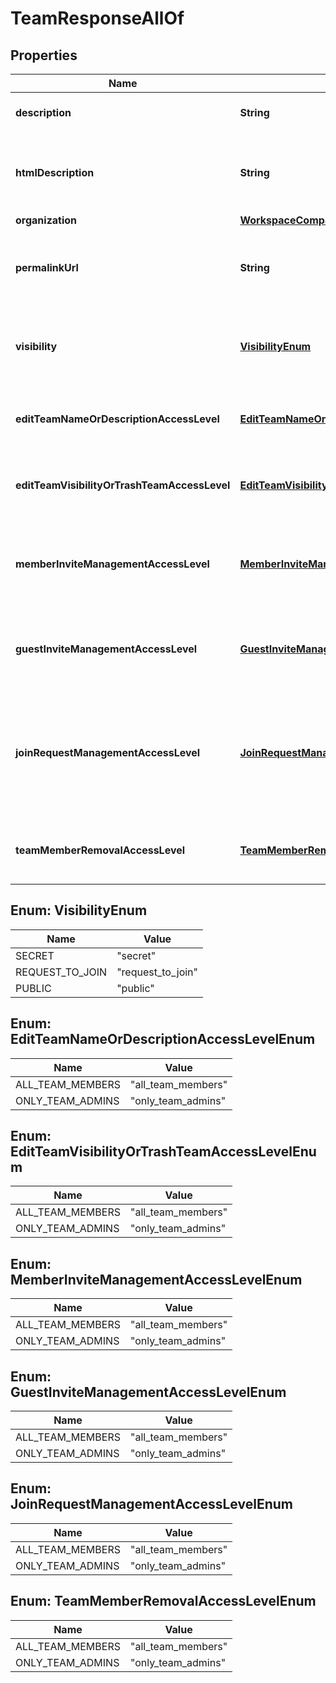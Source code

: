 

# TeamResponseAllOf


## Properties

| Name | Type | Description | Notes |
|------------ | ------------- | ------------- | -------------|
|**description** | **String** | [Opt In](https://raw.githubusercontent.com). The description of the team.  |  [optional] |
|**htmlDescription** | **String** | [Opt In](https://raw.githubusercontent.com). The description of the team with formatting as HTML.  |  [optional] |
|**organization** | [**WorkspaceCompact**](WorkspaceCompact.md) |  |  [optional] |
|**permalinkUrl** | **String** | A url that points directly to the object within Asana. |  [optional] [readonly] |
|**visibility** | [**VisibilityEnum**](#VisibilityEnum) | The visibility of the team to users in the same organization  |  [optional] |
|**editTeamNameOrDescriptionAccessLevel** | [**EditTeamNameOrDescriptionAccessLevelEnum**](#EditTeamNameOrDescriptionAccessLevelEnum) | Controls who can edit team name and description  |  [optional] [readonly] |
|**editTeamVisibilityOrTrashTeamAccessLevel** | [**EditTeamVisibilityOrTrashTeamAccessLevelEnum**](#EditTeamVisibilityOrTrashTeamAccessLevelEnum) | Controls who can edit team visibility and trash teams  |  [optional] [readonly] |
|**memberInviteManagementAccessLevel** | [**MemberInviteManagementAccessLevelEnum**](#MemberInviteManagementAccessLevelEnum) | Controls who can accept or deny member invites for a given team  |  [optional] [readonly] |
|**guestInviteManagementAccessLevel** | [**GuestInviteManagementAccessLevelEnum**](#GuestInviteManagementAccessLevelEnum) | Controls who can accept or deny guest invites for a given team  |  [optional] [readonly] |
|**joinRequestManagementAccessLevel** | [**JoinRequestManagementAccessLevelEnum**](#JoinRequestManagementAccessLevelEnum) | Controls who can accept or deny join team requests for a Membership by Request team  |  [optional] [readonly] |
|**teamMemberRemovalAccessLevel** | [**TeamMemberRemovalAccessLevelEnum**](#TeamMemberRemovalAccessLevelEnum) | Controls who can remove team members  |  [optional] [readonly] |



## Enum: VisibilityEnum

| Name | Value |
|---- | -----|
| SECRET | &quot;secret&quot; |
| REQUEST_TO_JOIN | &quot;request_to_join&quot; |
| PUBLIC | &quot;public&quot; |



## Enum: EditTeamNameOrDescriptionAccessLevelEnum

| Name | Value |
|---- | -----|
| ALL_TEAM_MEMBERS | &quot;all_team_members&quot; |
| ONLY_TEAM_ADMINS | &quot;only_team_admins&quot; |



## Enum: EditTeamVisibilityOrTrashTeamAccessLevelEnum

| Name | Value |
|---- | -----|
| ALL_TEAM_MEMBERS | &quot;all_team_members&quot; |
| ONLY_TEAM_ADMINS | &quot;only_team_admins&quot; |



## Enum: MemberInviteManagementAccessLevelEnum

| Name | Value |
|---- | -----|
| ALL_TEAM_MEMBERS | &quot;all_team_members&quot; |
| ONLY_TEAM_ADMINS | &quot;only_team_admins&quot; |



## Enum: GuestInviteManagementAccessLevelEnum

| Name | Value |
|---- | -----|
| ALL_TEAM_MEMBERS | &quot;all_team_members&quot; |
| ONLY_TEAM_ADMINS | &quot;only_team_admins&quot; |



## Enum: JoinRequestManagementAccessLevelEnum

| Name | Value |
|---- | -----|
| ALL_TEAM_MEMBERS | &quot;all_team_members&quot; |
| ONLY_TEAM_ADMINS | &quot;only_team_admins&quot; |



## Enum: TeamMemberRemovalAccessLevelEnum

| Name | Value |
|---- | -----|
| ALL_TEAM_MEMBERS | &quot;all_team_members&quot; |
| ONLY_TEAM_ADMINS | &quot;only_team_admins&quot; |




